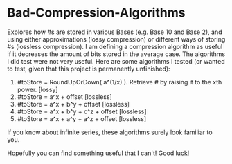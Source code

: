 # Bad-Compression-Algorithms
Explores how #s are stored in various Bases (e.g. Base 10 and Base 2), and using either approximations (lossy compression) or different ways of storing #s (lossless compression). I am defining a compression algorithm as useful if it decreases the amount of bits stored in the average case. The algorithms I did test were not very useful.    Here are some algorithms I tested (or wanted to test, given that this project is permanently unfinished):

1) #toStore = RoundUpOrDown( a^(1/x) ). Retrieve # by raising it to the xth power. [lossy]
2) #toStore = a^x + offset [lossless]
3) #toStore = a^x + b^y + offset [lossless]
4) #toStore = a^x + b^y + c^z + offset [lossless]
5) #toStore = a^x + a^y + a^z + offset [lossless]

If you know about infinite series, these algorithms surely look familiar to you.

Hopefully you can find something useful that I can't! Good luck!
